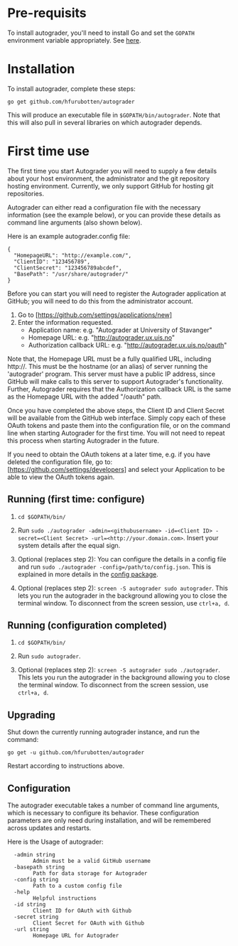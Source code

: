 # Pre-requisits #

To install autograder, you'll need to install Go and set the `GOPATH`
environment variable appropriately. See [here](http://golang.org/doc/install).

# Installation #

To install autograder, complete these steps:

    go get github.com/hfurubotten/autograder

This will produce an executable file in `$GOPATH/bin/autograder`.
Note that this will also pull in several libraries on which autograder depends.

# First time use #

The first time you start Autograder you will need to supply a few details
about your host environment, the administrator and the git repository hosting
environment. Currently, we only support GitHub for hosting git repositories.

Autograder can either read a configuration file with the necessary
information (see the example below), or you can provide these details as
command line arguments (also shown below).

Here is an example autograder.config file:

```
{
  "HomepageURL": "http://example.com/",
  "ClientID": "123456789",
  "ClientSecret": "123456789abcdef",
  "BasePath": "/usr/share/autograder/"
}
```

Before you can start you will need to register the Autograder application
at GitHub; you will need to do this from the administrator account.

1. Go to [https://github.com/settings/applications/new]
2. Enter the information requested.
   - Application name: e.g. "Autograder at University of Stavanger"
   - Homepage URL: e.g. "http://autograder.ux.uis.no"
   - Authorization callback URL: e.g. "http://autograder.ux.uis.no/oauth"

Note that, the Homepage URL must be a fully qualified URL, including http://.
This must be the hostname (or an alias) of server running the 'autograder'
program. This server must have a public IP address, since GitHub will make calls
to this server to support Autograder's functionality. Further, Autograder
requires that the Authorization callback URL is the same as the Homepage URL
with the added "/oauth" path.

Once you have completed the above steps, the Client ID and Client Secret will be
available from the GitHub web interface. Simply copy each of these OAuth tokens
and paste them into the configuration file, or on the command line when starting
Autograder for the first time. You will not need to repeat this process
when starting Autograder in the future.

If you need to obtain the OAuth tokens at a later time, e.g. if you have deleted
the configuration file, go to: [https://github.com/settings/developers] and
select your Application to be able to view the OAuth tokens again.

## Running (first time: configure) ##

1. `cd $GOPATH/bin/`

2. Run `sudo ./autograder -admin=<githubusername> -id=<Client ID> -secret=<Client Secret> -url=<http://your.domain.com>`. Insert your system details after the equal sign.

3. Optional (replaces step 2): You can configure the details in a config file and
  run `sudo ./autograder -config=/path/to/config.json`. This is explained in
  more details in the [config package](https://github.com/hfurubotten/autograder/tree/master/config).

4. Optional (replaces step 2): `screen -S autograder sudo autograder`. This lets
  you run the autograder in the background allowing you to close the terminal
  window. To disconnect from the screen session, use `ctrl+a, d`.

## Running (configuration completed) ##

1. `cd $GOPATH/bin/`

2. Run `sudo autograder`.

3. Optional (replaces step 2): `screen -S autograder sudo ./autograder`.
   This lets you run the autograder in the background allowing you to close the
   terminal window. To disconnect from the screen session, use `ctrl+a, d`.

## Upgrading ##

Shut down the currently running autograder instance, and run the command:

    go get -u github.com/hfurubotten/autograder

Restart according to instructions above.

## Configuration ##

The autograder executable takes a number of command line arguments, which is
necessary to configure its behavior. These configuration parameters are only
need during installation, and will be remembered across updates and restarts.

Here is the Usage of autograder:

```
  -admin string
    	Admin must be a valid GitHub username
  -basepath string
    	Path for data storage for Autograder
  -config string
    	Path to a custom config file
  -help
    	Helpful instructions
  -id string
    	Client ID for OAuth with Github
  -secret string
    	Client Secret for OAuth with Github
  -url string
    	Homepage URL for Autograder
```
